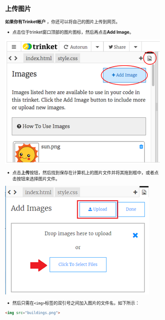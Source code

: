 ## 上传图片

**如果你有Trinket帐户** ，你还可以将自己的图片上传到网页。

+ 点击位于trinket窗口顶部的图片图标，然后再点击**Add Image**。

![screenshot](images/story-upload.png)

+ 点击**上传**按钮，然后找到保存在计算机上的图片文件并将其拖到框中，或者点击按钮来选择图片文件。

![Upload](images/upload-image.png)

+ 然后只需在`<img>`标签的双引号之间加入图片的文件名，如下所示：

```html
<img src="buildings.png">
```